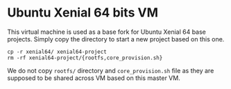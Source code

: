 # Ubuntu Xenial 64 bits VM

This virtual machine is used as a base fork for Ubuntu Xenial 64 base projects.
Simply copy the directory to start a new project based on this one.

    cp -r xenial64/ xenial64-project
    rm -rf xenial64-project/{rootfs,core_provision.sh}

We do not copy `rootfs/` directory and `core_provision.sh` file as they are
supposed to be shared across VM based on this master VM.
